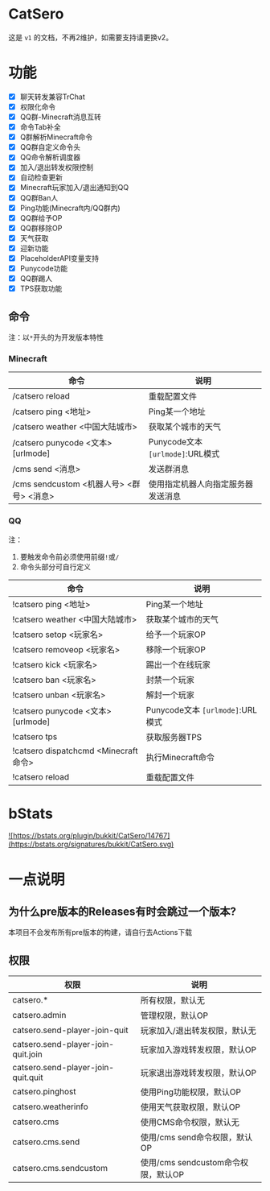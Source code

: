 # CatSero

这是 `v1` 的文档，不再2维护，如需要支持请更换v2。

# 功能

- [x] 聊天转发兼容TrChat
- [x] 权限化命令
- [x] QQ群-Minecraft消息互转
- [x] 命令Tab补全
- [x] Q群解析Minecraft命令
- [x] QQ群自定义命令头
- [x] QQ命令解析调度器
- [x] 加入/退出转发权限控制
- [x] 自动检查更新
- [x] Minecraft玩家加入/退出通知到QQ
- [x] QQ群Ban人
- [x] Ping功能(Minecraft内/QQ群内)
- [x] QQ群给予OP
- [x] QQ群移除OP
- [x] 天气获取
- [x] 迎新功能
- [x] PlaceholderAPI变量支持
- [x] Punycode功能
- [x] QQ群踢人
- [x] TPS获取功能

## 命令

注：以`*`开头的为开发版本特性

### Minecraft

| 命令                                 | 说明                           |
|------------------------------------|------------------------------|
| /catsero reload                    | 重载配置文件                       |
| /catsero ping <地址>                 | Ping某一个地址                    |
| /catsero weather <中国大陆城市>          | 获取某个城市的天气                    |
| /catsero punycode <文本> \[urlmode\] | Punycode文本 `[urlmode]`:URL模式 |
| /cms send <消息>                     | 发送群消息                        |
| /cms sendcustom <机器人号> <群号> <消息>   | 使用指定机器人向指定服务器发送消息            |

### QQ

注：

1. 要触发命令前必须使用前缀`!`或`/`
2. 命令头部分可自行定义

| 命令                                 | 说明                           |
|------------------------------------|------------------------------|
| !catsero ping <地址>                 | Ping某一个地址                    |
| !catsero weather <中国大陆城市>          | 获取某个城市的天气                    |
| !catsero setop <玩家名>               | 给予一个玩家OP                     |
| !catsero removeop <玩家名>            | 移除一个玩家OP                     |
| !catsero kick <玩家名>                | 踢出一个在线玩家                     |
| !catsero ban <玩家名>                 | 封禁一个玩家                       |
| !catsero unban <玩家名>               | 解封一个玩家                       |
| !catsero punycode <文本> \[urlmode\] | Punycode文本 `[urlmode]`:URL模式 |
| !catsero tps                       | 获取服务器TPS                     |
| !catsero dispatchcmd <Minecraft命令> | 执行Minecraft命令                |
| !catsero reload                    | 重载配置文件                       |

# bStats

<a href="https://bstats.org/plugin/bukkit/CatSero/14767">![https://bstats.org/plugin/bukkit/CatSero/14767](https://bstats.org/signatures/bukkit/CatSero.svg)</a>

# 一点说明

## 为什么pre版本的Releases有时会跳过一个版本?

本项目不会发布所有pre版本的构建，请自行去Actions下载

## 权限

| 权限                                 | 说明                         |
|------------------------------------|----------------------------|
| catsero.*                          | 所有权限，默认无                   |
| catsero.admin                      | 管理权限，默认OP                  |
| catsero.send-player-join-quit      | 玩家加入/退出转发权限，默认无            |
| catsero.send-player-join-quit.join | 玩家加入游戏转发权限，默认OP            |
| catsero.send-player-join-quit.quit | 玩家退出游戏转发权限，默认OP            |
| catsero.pinghost                   | 使用Ping功能权限，默认OP            |
| catsero.weatherinfo                | 使用天气获取权限，默认OP              |
| catsero.cms                        | 使用CMS命令权限，默认无              |
| catsero.cms.send                   | 使用/cms send命令权限，默认OP       |
| catsero.cms.sendcustom             | 使用/cms sendcustom命令权限，默认OP |
